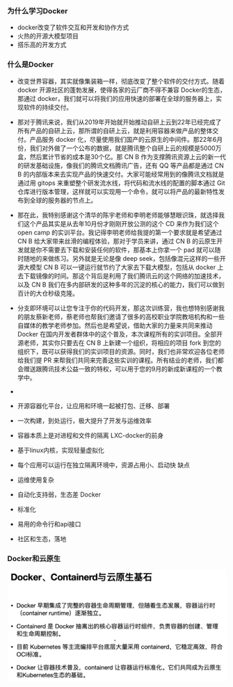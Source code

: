 ### 为什么学习Docker
- docker改变了软件交互和开发和协作方式
- 火热的开源大模型项目
- 搭乐高的开发方式
### 什么是Docker
- 改变世界容器，其实就像集装箱一样，彻底改变了整个软件的交付方式。随着 docker 开源社区的蓬勃发展，使得各家的云厂商不得不兼容 Docker的生态，那通过 docker，我们就可以将我们的应用快速的部署在全球的服务器上，实现软件的持续交付。
- 那对于腾讯来说，我们从2019年开始就开始推动自研上云到22年已经完成了所有产品的自研上云，那所谓的自研上云，就是利用容器来做产品的整体交付。产品服务 docker 化，尽量使用我们国产的云原生的中间件。那22年6月份，我们对外做了一个公布的数据，就是腾讯整个自研上云的规模是5000万盒，然后累计节省的成本是30个亿。那 CN B 作为支撑腾讯资源上云的新一代的研发基础设施，像我们的腾讯文档腾讯广告，还有 QQ 等产品都是通过 CN B 的内部版本来去实现产品的快速交付。大家可能经常用到的像腾讯文档就是通过用 gitops 来重塑整个研发流水线，将代码和流水线的配置的脚本通过 Git仓库进行版本管理，这样就可以实现用一个命令，就可以将产品的最新特性发布到全球的服务器的节点上。
- 那在此，我特别感谢这个清华的陈宇老师和李明老师能够慧眼识珠，就选择我们这个产品其实是从去年10月份才刚刚开放公测的这个 CD 来作为我们这个 open camp 的实训平台。我记得李明老师给我提的第一个要求就是希望通过 CN B 给大家带来丝滑的编程体验，那对于学员来讲，通过 CN B 的云原生开发就是你不需要去下载和安装任何的软件，那基本上你拿一个 pad 就可以随时随地的来做练习。另外就是无论是像 deep seek，包括像混元这样的一些开源大模型 CN B 可以一键运行就节约了大家去下载大模型，包括从 docker 上去下载镜像的时间。那这个背后是利用了我们腾讯云的这个网络的加速技术，以及 CN B 我们在多内部研发的这种多年的沉淀的核心的能力，我们可以做到百计的大仓秒级克隆。
- 分支即环境可以让您专注于你的代码开发，那这次训练营，我也想特别感谢我的朋友蔡新老师，蔡老师也帮我们邀请了很多的高校职业学院教培机构和一些自媒体的教学老师参加。然后也是希望说，借助大家的力量来共同来推动 Docker 在国内开发者群体中的这个普及，本次课程所有的实训项目。全部开源老师，其实你只要去在 CN B 上新建一个组织，将相应的项目 fork 到您的组织下，既可以获得我们的实训项目的资源。同时，我们也非常欢迎各位老师给我们提 PR 来帮我们共同来完善这些实训的课程。所有结业的老师，我们都会赠送跟腾讯技术公益一致的特权，可以用于您的9月的新成新课程的一个教学中。
- 



- 开源容器化平台，让应用和环境一起被打包、迁移、部署
- 一次构建，到处运行，极大提升了开发与运维效率
- 容器本质上是对进程和文件的隔离
LXC-docker的前身
- 基于linux内核，实现轻量虚拟化
- 每个应用可以运行在独立隔离环境中，资源占用小、启动快
缺点
- 运维使用复杂
- 自动化支持弱，生态差
Docker
- 标准化
- 易用的命令行和api接口
- 社区和生态，落地

### Docker和云原生
![](asserts/Pasted%20image%2020250630024929.png)


